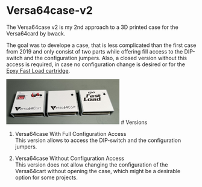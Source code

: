# Versa64case-v2
The Versa64case v2 is my 2nd approach to a 3D printed case for the <a ref="https://github.com/bwack/Versa64Cart">Versa64card by bwack</a>. 

The goal was to develope a case, that is less complicated than the first case from 2019 and only consist of two parts while offering fill access to the DIP-switch and the configuration jumpers. Also, a closed version without this access is required, in case no configuration change is desired or for the <a href="https://github.com/svenpetersen1965/Epyx-FastLoad">Epxy Fast Load cartridge</a>.

<img src="https://github.com/svenpetersen1965/Versa64case-v2/blob/main/Rev.%200/pictures/9443_-_versacase_all.JPG" width="300" alt="Versa64case">
# Versions

1. Versa64case With Full Configuration Access<br>
This version allows to access the DIP-switch and the configuration jumpers.

2. Versa64case Without Configuration Access<br>
This version does not allow changing the configuration of the Versa64cart without opening the case, which might be a desirable option for some projects.
